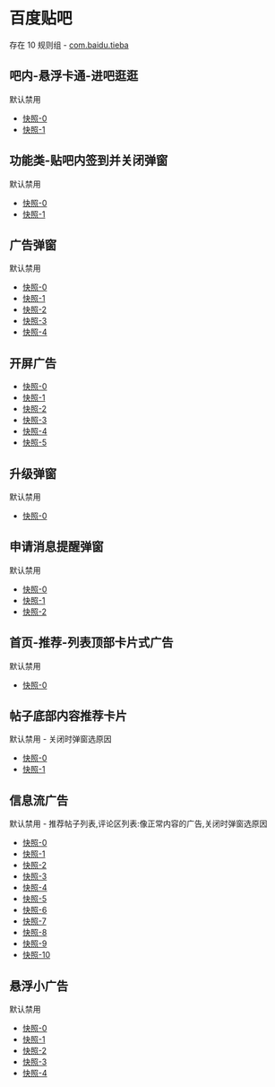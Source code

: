 # 百度贴吧

存在 10 规则组 - [com.baidu.tieba](/src/apps/com.baidu.tieba.ts)

## 吧内-悬浮卡通-进吧逛逛

默认禁用

- [快照-0](https://i.gkd.li/import/13322337)
- [快照-1](https://i.gkd.li/import/13328738)

## 功能类-贴吧内签到并关闭弹窗

默认禁用

- [快照-0](https://i.gkd.li/import/13776801)
- [快照-1](https://i.gkd.li/import/13776424)

## 广告弹窗

默认禁用

- [快照-0](https://i.gkd.li/import/13060891)
- [快照-1](https://i.gkd.li/import/13222361)
- [快照-2](https://i.gkd.li/import/13168383)
- [快照-3](https://i.gkd.li/import/13322120)
- [快照-4](https://i.gkd.li/import/13328246)

## 开屏广告

- [快照-0](https://i.gkd.li/import/12775906)
- [快照-1](https://i.gkd.li/import/12566191)
- [快照-2](https://i.gkd.li/import/12870916)
- [快照-3](https://i.gkd.li/import/13233500)
- [快照-4](https://i.gkd.li/import/13322227)
- [快照-5](https://i.gkd.li/import/13168386)

## 升级弹窗

默认禁用

- [快照-0](https://i.gkd.li/import/12496934)

## 申请消息提醒弹窗

默认禁用

- [快照-0](https://i.gkd.li/import/13536170)
- [快照-1](https://i.gkd.li/import/13675694)
- [快照-2](https://i.gkd.li/import/13804455)

## 首页-推荐-列表顶部卡片式广告

默认禁用

- [快照-0](https://i.gkd.li/import/13060892)

## 帖子底部内容推荐卡片

默认禁用 - 关闭时弹窗选原因

- [快照-0](https://i.gkd.li/import/12775882)
- [快照-1](https://i.gkd.li/import/12775914)

## 信息流广告

默认禁用 - 推荐帖子列表,评论区列表:像正常内容的广告,关闭时弹窗选原因

- [快照-0](https://i.gkd.li/import/12775913)
- [快照-1](https://i.gkd.li/import/13043133)
- [快照-2](https://i.gkd.li/import/13054256)
- [快照-3](https://i.gkd.li/import/12775930)
- [快照-4](https://i.gkd.li/import/12840951)
- [快照-5](https://i.gkd.li/import/12775916)
- [快照-6](https://i.gkd.li/import/12775892)
- [快照-7](https://i.gkd.li/import/13328300)
- [快照-8](https://i.gkd.li/import/13402610)
- [快照-9](https://i.gkd.li/import/13459289)
- [快照-10](https://i.gkd.li/import/12775914)

## 悬浮小广告

默认禁用

- [快照-0](https://i.gkd.li/import/13115167)
- [快照-1](https://i.gkd.li/import/13327933)
- [快照-2](https://i.gkd.li/import/13296280)
- [快照-3](https://i.gkd.li/import/13625336)
- [快照-4](https://i.gkd.li/import/13627881)
